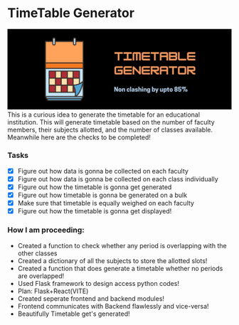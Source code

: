 # TimeTable Generator
![screenshots](https://github.com/hareekshith/Timetable-generator/blob/main/poster_final.png)
This is a curious idea to generate the timetable for an educational institution.
This will generate timetable based on the number of faculty members, their subjects allotted, and the number of classes available. 
Meanwhile here are the checks to be completed!
### Tasks
- [x] Figure out how data is gonna be collected on each faculty
- [x] Figure out how data is gonna be collected on each class individually
- [x] Figure out how the timetable is gonna get generated
- [x] Figure out how timetable is gonna be generated on a bulk
- [x] Make sure that timetable is equally weighed on each faculty
- [x] Figure out how the timetable is gonna get displayed!
### How I am proceeding: 
- Created a function to check whether any period is overlapping with the other classes
- Created a dictionary of all the subjects to store the allotted slots!
- Created a function that does generate a timetable whether no periods are overlapped!
- Used Flask framework to design access python codes!
- Plan: Flask+React(VITE)
- Created seperate frontend and backend modules!
- Frontend communicates with Backend flawlessly and vice-versa!
- Beautifully Timetable get's generated!
